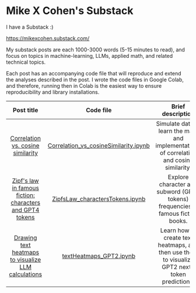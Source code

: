# Mike X Cohen's Substack

I have a Substack :)

https://mikexcohen.substack.com/

My substack posts are each 1000-3000 words (5-15 minutes to read), and focus on topics in machine-learning, LLMs, applied math, and related technical topics.

Each post has an accompanying code file that will reproduce and extend the analyses described in the post. I wrote the code files in Google Colab, and therefore, running then in Colab is the easiest way to ensure reproducibility and library installations.

| Post title |  Code file | Brief description |
|     :---:     |   :---:    | :---: |
| [Correlation vs. cosine similarity](https://mikexcohen.substack.com/p/correlation-vs-cosine-similarity) |  [Correlation_vs_cosineSimilarity.ipynb](https://github.com/mikexcohen/Substack/blob/main/Correlation_vs_cosineSimilarity.ipynb) | Simulate data to learn the math and implementations of correlation and cosine similarity. |
| [Zipf's law in famous fiction: characters and GPT4 tokens](https://mikexcohen.substack.com/p/zipfs-law-in-famous-fiction-characters) |  [ZipfsLaw_charactersTokens.ipynb](https://github.com/mikexcohen/Substack/blob/main/ZipfsLaw_charactersTokens.ipynb) | Explore character and subword (GPT4 tokens) frequencies in famous fiction books. |
| [Drawing text heatmaps to visualize LLM calculations](https://mikexcohen.substack.com/p/drawing-text-heatmaps-to-visualize) |  [textHeatmaps_GPT2.ipynb](https://github.com/mikexcohen/Substack/blob/main/textHeatmaps_GPT2.ipynb) | Learn how to create text heatmaps, and then use them to visualize GPT2 next-token predictions. |
